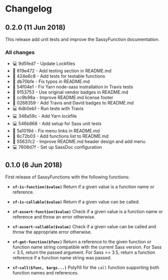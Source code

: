 # Changelog

## 0.2.0 (11 Jun 2018)

This release add unit tests and improve the SassyFunction documentation.

### All changes
* 💻 9d5fed7 - Update Lockfiles
* 📖 819e472 - Add testing section in README.md
* 🚨 424e6c8 - Add tests for testable functions
* 📖 db70bfe - Fix typos in README.md
* 🐛 54f04e1 - Fix Yarn node-sass instrallation in Travis tests
* 📖 9153753 - Use original vendor badges in README.md
* 📖 cc9b98a - Improve README.md license footer
* 📖 0268359 - Add Travis and David badges to README.md
* 💻 6db0eb1 - Run tests with Travis
* 💻 348a59c - Add Yarn lockfile
* 💻 546b868 - Add setup for Sass unit tests
* 📖 5a1019d - Fix menu links in README.md
* 📖 6c72b03 - Add functions list to README.md
* 📖 55637c2 - Improve README.md header design and add menu
* 💻 7608d7f - Set up SassDoc configuration

## 0.1.0 (6 Jun 2018)

First release of SassyFunctions with the following functions:

* **`sf-is-function($value)`**
  Return if a given value is a function name or reference.

* **`sf-is-callable($value)`**
  Return if a given value can be called.

* **`sf-assert-function($value)`**
  Check if a given value is a function name or reference and throw an error otherwise.

* **`sf-assert-callable($value)`**
  Check if a given value can be called and throw the appropriate error otherwise.

* **`sf-get-function($func)`**
  Return a reference to the given function or function name string compatible with the current Sass version. For Sass < 3.5, return the passed argument. For Sass >= 3.5, return a function reference if a function name string was passed.

* **`sf-call($func, $args...)`**
  Polyfill for the `call` function supporting both function names and references.
